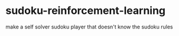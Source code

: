 # sudoku-reinforcement-learning
make a self solver sudoku player that doesn't know the sudoku rules
